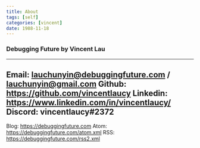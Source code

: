 ```yaml
---
title: About
tags: [self]
categories: [vincent]
date: 1988-11-18
---
```


### Debugging Future by Vincent Lau

---
Email: lauchunyin@debuggingfuture.com / lauchunyin@gmail.com
Github: https://github.com/vincentlaucy
Linkedin: https://www.linkedin.com/in/vincentlaucy/
Discord: vincentlaucy#2372
---
Blog: https://debuggingfuture.com
Atom: https://debuggingfuture.com/atom.xml
RSS: https://debuggingfuture.com/rss2.xml
